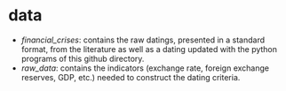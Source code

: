 # data 

- *financial_crises*: contains the raw datings, presented in a standard format, from the literature as well as a dating updated with the python programs of this github directory.
- *raw_data*: contains the indicators (exchange rate, foreign exchange reserves, GDP, etc.) needed to construct the dating criteria.


